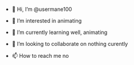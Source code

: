 - 👋 Hi, I’m @usermane100
- 👀 I’m interested in animating
- 🌱 I’m currently learning well, animating
- 💞️ I’m looking to collaborate on nothing curently

- 📫 How to reach me no

<!---
usermane100/usermane100 is a ✨ special ✨ repository because its `README.md` (this file) appears on your GitHub profile.
You can click the Preview link to take a look at your changes.
--->

